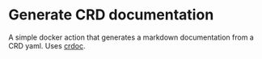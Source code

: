 # Generate CRD documentation

A simple docker action that generates a markdown documentation from a CRD yaml.
Uses [crdoc](https://github.com/fybrik/crdoc).
